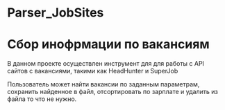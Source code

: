 # Parser_JobSites
# Сбор инофрмации по вакансиям

В данном проекте осуществлен инструмент для для работы с API сайтов с вакансиями, такими как HeadHunter и SuperJob

Пользователь может найти вакансии по заданным параметрам, сохранить найденное в файл, отсортировать по зарплате и удалить из файла то что не нужно.
